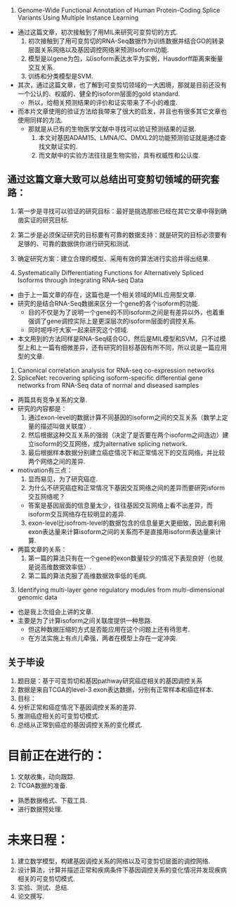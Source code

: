 1. Genome-Wide Functional Annotation of Human Protein-Coding Splice Variants Using Multiple Instance Learning
  - 通过这篇文章，初次接触到了用MIL来研究可变剪切的方式.
    1. 初次接触到了用可变剪切的RNA-Seq数据作为训练数据并结合GO的转录层面关系网络以及基因调控网络来预测Isoform功能.
    2. 模型是以gene为包，以isoform表达水平为实例，Hausdorff距离来衡量交互关系.
    3. 训练和分类模型是SVM.
  - 其次，通过这篇文章，也了解到可变剪切领域的一大困境，那就是目前还没有一个公认的、权威的、健全的isoform层面的gold standard.
    - 所以，给相关预测结果的评价和证实带来了不小的难度.
  - 而本片文章使用的验证方法给我带来了很大的启发，并且也有很多其它文章也使用同样的方法.
    - 那就是从已有的生物医学文献中寻找可以验证预测结果的证据.
      1. 本文对基因ADAM15、LMNA/C、DMXL2的功能预测验证就是通过查找文献证实的.
      2. 而文献中的实验方法往往是生物实验，具有权威性和公认度.

## 通过这篇文章大致可以总结出可变剪切领域的研究套路：
1. 第一步是寻找可以验证的研究目标：最好是挑选那些已经在其它文章中得到确凿实证的研究目标.
2. 第二步是必须保证研究的目标要有可靠的数据支持：就是研究的目标必须要有足够的、可靠的数据供你进行研究和测试.
3. 确定研究方案：建立合理的模型、采用有效的算法进行实验并得出结果.

2. Systematically Differentiating Functions for Alternatively Spliced Isoforms through Integrating RNA-seq Data
  - 由于上一篇文章的存在，这篇也是一个相关领域的MIL应用型文章.
  - 研究的是结合RNA-Seq数据来区分一个gene的各个isoform的功能.
    - 目的不仅是为了说明一个gene的不同isoform之间是有差异以外，也着重强调了gene调控实际上是更深层次的isoform层面的调控关系.
    - 同时呢呼吁大家一起来研究这个领域.
  - 本文用到的方法同样是RNA-Seq结合GO，然后是MIL模型和SVM，只不过模型上和上一篇有细微差异，还有研究的目标基因有所不同，所以说是一篇应用型的文章.


1. Canonical correlation analysis for RNA-seq co-expression networks
2. SpliceNet: recovering splicing isoform-specific differential gene networks from RNA-Seq data of normal and diseased samples

- 两篇具有竞争关系的文章.
- 研究的内容都是：
  1. 通过exon-level的数据计算不同基因的isoform之间的交互关系（数学上定量的描述叫做关联度）.
  2. 然后根据这种交互关系的强弱（决定了是否要在两个isoform之间连边）建立isoform的交互网络，成为alternative splicing network.
  3. 最后根据样本数据分别建立癌症情况下和正常情况下的交互网络，并比较两个网络之间的差异.
- motivation有三点：
  1. 显而易见，为了研究癌症.
  2. 为什么不研究癌症和正常情况下基因交互网络之间的差异而要研究isform交互网络呢？
    - 答案是基因层面的信息量太少，往往基因交互网络上看不出差异，而isoform交互网络存在较明显的差异.
  3. exon-level比isofrom-level的数据包含的信息量更大更细致，因此要利用exon表达量来计算isoform之间的关系而不是直接用isoform表达量来计算.
- 两篇文章的关系：
  1. 第一篇的算法只有在一个gene的exon数量较少的情况下表现良好（也就是说高维数据效率低）.
  2. 第二篇的算法克服了高维数据效率低的毛病.

3. Identifying multi-layer gene regulatory modules from multi-dimensional genomic data
  - 也是我上次组会上讲的文章.
  - 主要是为了计算isoform之间关联度提供一种思路.
    - 但这种数据压缩的方式是否能应用在这个问题上还有待思考.
    - 在方法实施上有点儿牵强，两者在模型上存在一定冲突.


## 关于毕设

1. 题目是：基于可变剪切和基因pathway研究癌症相关的基因调控关系
2. 数据是来自TCGA的level-3 exon表达数据，分别有正常样本和癌症样本.
3. 目标：
  1. 分析正常和癌症情况下基因调控关系的差异.
  2. 推测癌症相关的可变剪切模式.
  3. 总结从正常到癌症的基因调控关系的变化模式.

# 目前正在进行的：
1. 文献收集，动向跟踪.
2. TCGA数据的准备.
  - 熟悉数据格式、下载工具.
  - 进行数据预处理.

# 未来日程：
1. 建立数学模型，构建基因调控关系的网络以及可变剪切层面的调控网络.
2. 设计算法，计算并描述正常和疾病条件下基因调控关系的变化情况并发现疾病相关的可变剪切模式.
3. 实验、测试、总结.
4. 论文撰写.
